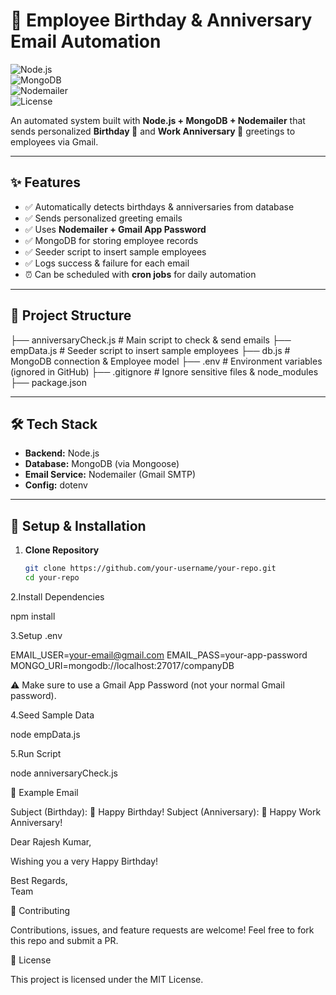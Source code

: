# 🎉 Employee Birthday & Anniversary Email Automation  

![Node.js](https://img.shields.io/badge/Node.js-43853D?style=for-the-badge&logo=node.js&logoColor=white)  
![MongoDB](https://img.shields.io/badge/MongoDB-4EA94B?style=for-the-badge&logo=mongodb&logoColor=white)  
![Nodemailer](https://img.shields.io/badge/Nodemailer-0078D4?style=for-the-badge&logo=gmail&logoColor=white)  
![License](https://img.shields.io/badge/License-MIT-blue?style=for-the-badge)  

An automated system built with **Node.js + MongoDB + Nodemailer** that sends personalized **Birthday 🎂** and **Work Anniversary 🎉** greetings to employees via Gmail.  

---

## ✨ Features
- ✅ Automatically detects birthdays & anniversaries from database  
- ✅ Sends personalized greeting emails  
- ✅ Uses **Nodemailer + Gmail App Password**  
- ✅ MongoDB for storing employee records  
- ✅ Seeder script to insert sample employees  
- ✅ Logs success & failure for each email  
- ⏰ Can be scheduled with **cron jobs** for daily automation  

---

## 📂 Project Structure
├── anniversaryCheck.js # Main script to check & send emails
├── empData.js # Seeder script to insert sample employees
├── db.js # MongoDB connection & Employee model
├── .env # Environment variables (ignored in GitHub)
├── .gitignore # Ignore sensitive files & node_modules
├── package.json


---

## 🛠️ Tech Stack
- **Backend:** Node.js  
- **Database:** MongoDB (via Mongoose)  
- **Email Service:** Nodemailer (Gmail SMTP)  
- **Config:** dotenv  

---

## 🚀 Setup & Installation

1. **Clone Repository**
   ```bash
   git clone https://github.com/your-username/your-repo.git
   cd your-repo
2.Install Dependencies

npm install


3.Setup .env

EMAIL_USER=your-email@gmail.com
EMAIL_PASS=your-app-password
MONGO_URI=mongodb://localhost:27017/companyDB


⚠️ Make sure to use a Gmail App Password (not your normal Gmail password).

4.Seed Sample Data

node empData.js


5.Run Script

node anniversaryCheck.js


📧 Example Email

Subject (Birthday): 🎂 Happy Birthday!
Subject (Anniversary): 🎉 Happy Work Anniversary!

Dear Rajesh Kumar,

Wishing you a very Happy Birthday!

Best Regards,  
Team

🤝 Contributing

Contributions, issues, and feature requests are welcome!
Feel free to fork this repo and submit a PR.

📜 License

This project is licensed under the MIT License.

